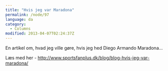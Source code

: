 ```yaml
---
title: "Hvis jeg var Maradona"
permalink: /node/97
language: da
category:
  - Columns
modified: 2013-04-07T02:24:37Z
---
```


En artikel om, hvad jeg ville gøre, hvis jeg hed Diego Armando Maradona...

Læs med her - <http://www.sportsfanplus.dk/blog/blog-hvis-jeg-var-maradona/>
